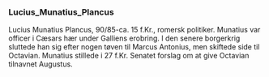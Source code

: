 ### Lucius_Munatius_Plancus


Lucius Munatius Plancus, 90/85-ca. 15 f.Kr., romersk politiker. Munatius var officer i Cæsars hær under Galliens erobring. I den senere borgerkrig sluttede han sig efter nogen tøven til Marcus Antonius, men skiftede side til Octavian. Munatius stillede i 27 f.Kr. Senatet forslag om at give Octavian tilnavnet Augustus.